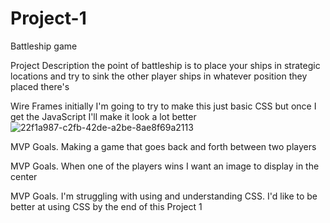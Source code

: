 # Project-1
 Battleship game

Project Description
the point of battleship is to place your ships in strategic locations and try to sink the other player ships in whatever position they placed there's

Wire Frames
initially I'm going to try to make this just basic CSS but once I get the JavaScript I'll make it look a lot better
![22f1a987-c2fb-42de-a2be-8ae8f69a2113](https://user-images.githubusercontent.com/86137308/180894595-e577c484-bee5-4c1f-b893-76ccb704d4f2.png)

MVP Goals. Making a game that goes back and forth between two players

MVP Goals. When one of the players wins I want an image to display in the center

MVP Goals. I'm struggling with using and understanding CSS. I'd like to be better at using CSS by the end of this Project 1

